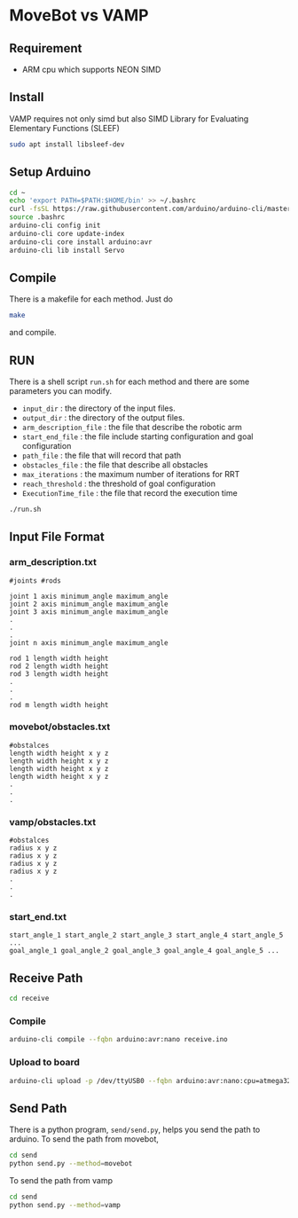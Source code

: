 # MoveBot vs VAMP

## Requirement
* ARM cpu which supports NEON SIMD

## Install
VAMP requires not only simd but also SIMD Library for Evaluating Elementary Functions (SLEEF)
```bash
sudo apt install libsleef-dev
```

## Setup Arduino
```bash
cd ~
echo 'export PATH=$PATH:$HOME/bin' >> ~/.bashrc
curl -fsSL https://raw.githubusercontent.com/arduino/arduino-cli/master/install.sh | sh
source .bashrc
arduino-cli config init
arduino-cli core update-index
arduino-cli core install arduino:avr
arduino-cli lib install Servo
```

## Compile
There is a makefile for each method. Just do
```bash
make
```
and compile.

## RUN
There is a shell script `run.sh` for each method and there are some parameters you can modify.
* `input_dir` : the directory of the input files.
* `output_dir` : the directory of the output files.
* `arm_description_file` : the file that describe the robotic arm
* `start_end_file` : the file include starting configuration and goal configuration
* `path_file` : the file that will record that path
* `obstacles_file` : the file that describe all obstacles
* `max_iterations` : the maximum number of iterations for RRT
* `reach_threshold` : the threshold of goal configuration
* `ExecutionTime_file` : the file that record the execution time
```bash
./run.sh
```

## Input File Format
### arm_description.txt
```
#joints #rods

joint 1 axis minimum_angle maximum_angle
joint 2 axis minimum_angle maximum_angle
joint 3 axis minimum_angle maximum_angle
.
.
.
joint n axis minimum_angle maximum_angle

rod 1 length width height
rod 2 length width height
rod 3 length width height
.
.
.
rod m length width height
```
### movebot/obstacles.txt
```
#obstalces
length width height x y z
length width height x y z
length width height x y z
length width height x y z
.
.
.
```
### vamp/obstacles.txt
```
#obstalces
radius x y z
radius x y z
radius x y z
radius x y z
.
.
.
```
### start_end.txt
```
start_angle_1 start_angle_2 start_angle_3 start_angle_4 start_angle_5 ...
goal_angle_1 goal_angle_2 goal_angle_3 goal_angle_4 goal_angle_5 ...
```
## Receive Path
```bash
cd receive
```
### Compile
```bash
arduino-cli compile --fqbn arduino:avr:nano receive.ino
```
### Upload to board
```bash
arduino-cli upload -p /dev/ttyUSB0 --fqbn arduino:avr:nano:cpu=atmega328old receive.ino
```



## Send Path
There is a python program, `send/send.py`, helps you send the path to arduino.
To send the path from movebot,
```bash
cd send
python send.py --method=movebot
```
To send the path from vamp
```bash
cd send
python send.py --method=vamp
```


